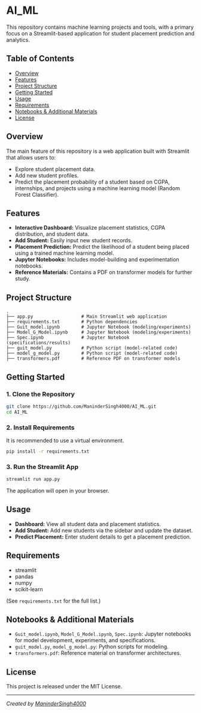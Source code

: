 # AI_ML

This repository contains machine learning projects and tools, with a primary focus on a Streamlit-based application for student placement prediction and analytics.

## Table of Contents

- [Overview](#overview)
- [Features](#features)
- [Project Structure](#project-structure)
- [Getting Started](#getting-started)
- [Usage](#usage)
- [Requirements](#requirements)
- [Notebooks & Additional Materials](#notebooks--additional-materials)
- [License](#license)

## Overview

The main feature of this repository is a web application built with Streamlit that allows users to:
- Explore student placement data.
- Add new student profiles.
- Predict the placement probability of a student based on CGPA, internships, and projects using a machine learning model (Random Forest Classifier).

## Features

- **Interactive Dashboard:** Visualize placement statistics, CGPA distribution, and student data.
- **Add Student:** Easily input new student records.
- **Placement Prediction:** Predict the likelihood of a student being placed using a trained machine learning model.
- **Jupyter Notebooks:** Includes model-building and experimentation notebooks.
- **Reference Materials:** Contains a PDF on transformer models for further study.

## Project Structure

```
.
├── app.py                  # Main Streamlit web application
├── requirements.txt        # Python dependencies
├── Guit_model.ipynb        # Jupyter Notebook (modeling/experiments)
├── Model_G_Model.ipynb     # Jupyter Notebook (modeling/experiments)
├── Spec.ipynb              # Jupyter Notebook (specifications/results)
├── guit_model.py           # Python script (model-related code)
├── model_g_model.py        # Python script (model-related code)
├── transformers.pdf        # Reference PDF on transformer models
```

## Getting Started

### 1. Clone the Repository

```bash
git clone https://github.com/ManinderSingh4000/AI_ML.git
cd AI_ML
```

### 2. Install Requirements

It is recommended to use a virtual environment.

```bash
pip install -r requirements.txt
```

### 3. Run the Streamlit App

```bash
streamlit run app.py
```

The application will open in your browser.

## Usage

- **Dashboard:** View all student data and placement statistics.
- **Add Student:** Add new students via the sidebar and update the dataset.
- **Predict Placement:** Enter student details to get a placement prediction.

## Requirements

- streamlit
- pandas
- numpy
- scikit-learn

(See `requirements.txt` for the full list.)

## Notebooks & Additional Materials

- `Guit_model.ipynb`, `Model_G_Model.ipynb`, `Spec.ipynb`: Jupyter notebooks for model development, experiments, and specifications.
- `guit_model.py`, `model_g_model.py`: Python scripts for modeling.
- `transformers.pdf`: Reference material on transformer architectures.

## License

This project is released under the MIT License.

---

*Created by [ManinderSingh4000](https://github.com/ManinderSingh4000)*
